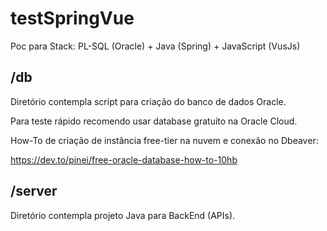 # testSpringVue
Poc para Stack: PL-SQL (Oracle) + Java (Spring) + JavaScript (VusJs)

## /db

Diretório contempla script para criação do banco de dados Oracle. 

Para teste rápido recomendo usar database gratuíto na Oracle Cloud.

How-To de criação de instância free-tier na nuvem e conexão no Dbeaver: 

https://dev.to/pinei/free-oracle-database-how-to-10hb

## /server

Diretório contempla projeto Java para BackEnd (APIs).